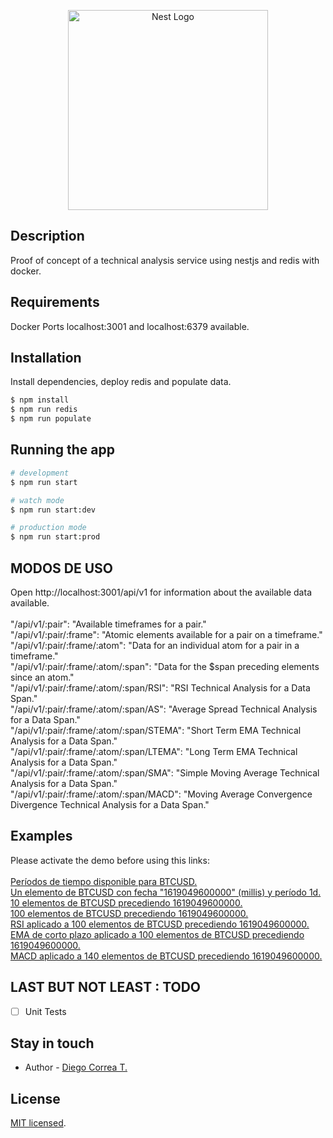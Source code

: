 <p align="center">
  <a href="http://nestjs.com/" target="blank"><img src="https://nestjs.com/img/logo_text.svg" width="320" alt="Nest Logo" /></a>
</p>

## Description

Proof of concept of a technical analysis service using nestjs and redis with docker.

## Requirements

Docker
Ports localhost:3001 and localhost:6379 available.

## Installation

Install dependencies, deploy redis and populate data.

```bash
$ npm install
$ npm run redis
$ npm run populate
```

## Running the app

```bash
# development
$ npm run start

# watch mode
$ npm run start:dev

# production mode
$ npm run start:prod
```

## MODOS DE USO

Open http://localhost:3001/api/v1 for information about the available data available.<br /><br />
"/api/v1/:pair": "Available timeframes for a pair."<br />
"/api/v1/:pair/:frame": "Atomic elements available for a pair on a timeframe."<br />
"/api/v1/:pair/:frame/:atom": "Data for an individual atom for a pair in a timeframe."<br />
"/api/v1/:pair/:frame/:atom/:span": "Data for the $span preceding elements since an atom."<br />
"/api/v1/:pair/:frame/:atom/:span/RSI": "RSI Technical Analysis for a Data Span."<br />
"/api/v1/:pair/:frame/:atom/:span/AS": "Average Spread Technical Analysis for a Data Span."<br />
"/api/v1/:pair/:frame/:atom/:span/STEMA": "Short Term EMA Technical Analysis for a Data Span."<br />
"/api/v1/:pair/:frame/:atom/:span/LTEMA": "Long Term EMA Technical Analysis for a Data Span."<br />
"/api/v1/:pair/:frame/:atom/:span/SMA": "Simple Moving Average Technical Analysis for a Data Span."<br />
"/api/v1/:pair/:frame/:atom/:span/MACD": "Moving Average Convergence Divergence Technical Analysis for a Data Span."<br />

## Examples

Please activate the demo before using this links:<br /><br />
<a href="http://localhost:3001/api/v1/BTCUSD">Períodos de tiempo disponible para BTCUSD.</a><br />
<a href="http://localhost:3001/api/v1/BTCUSD/1d/1619049600000/1">Un elemento de BTCUSD con fecha "1619049600000" (millis) y período 1d.</a><br />
<a href="http://localhost:3001/api/v1/BTCUSD/1d/1619049600000/10">10 elementos de BTCUSD precediendo 1619049600000.</a><br />
<a href="http://localhost:3001/api/v1/BTCUSD/1d/1619049600000/100">100 elementos de BTCUSD precediendo 1619049600000.</a><br />
<a href="http://localhost:3001/api/v1/BTCUSD/1d/1619049600000/100/RSI">RSI aplicado a 100 elementos de BTCUSD precediendo 1619049600000.</a><br />
<a href="http://localhost:3001/api/v1/BTCUSD/1d/1619049600000/100/STEMA">EMA de corto plazo aplicado a 100 elementos de BTCUSD precediendo 1619049600000.</a><br />
<a href="http://localhost:3001/api/v1/BTCUSD/1d/1619049600000/140/MACD">MACD aplicado a 140 elementos de BTCUSD precediendo 1619049600000.</a><br />

## LAST BUT NOT LEAST : TODO 

- [ ] Unit Tests

## Stay in touch

- Author - [Diego Correa T.](https://labormedia.cl)

## License

[MIT licensed](LICENSE).

